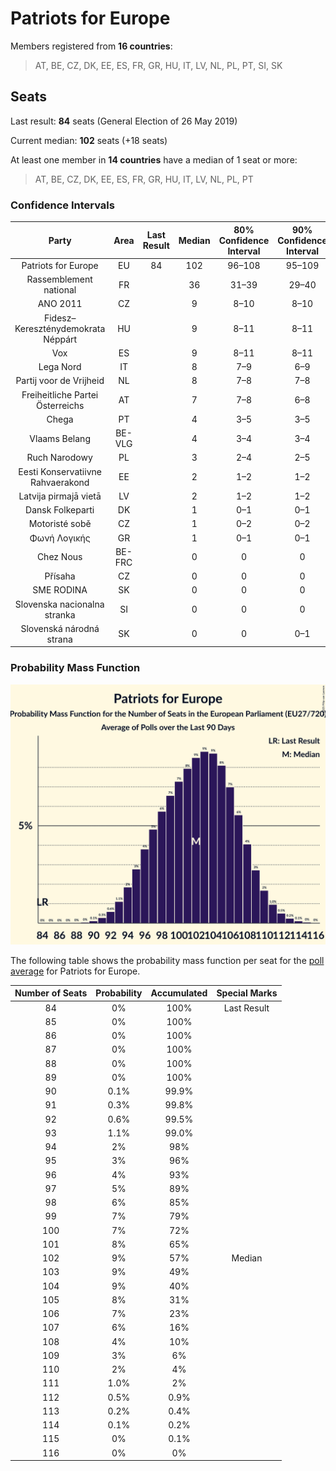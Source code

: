 # Patriots for Europe

Members registered from **16 countries**:

> AT, BE, CZ, DK, EE, ES, FR, GR, HU, IT, LV, NL, PL, PT, SI, SK

## Seats

Last result: **84** seats (General Election of 26 May 2019)

Current median: **102** seats (+18 seats)

At least one member in **14 countries** have a median of 1 seat or more:

> AT, BE, CZ, DK, EE, ES, FR, GR, HU, IT, LV, NL, PL, PT

### Confidence Intervals

| Party | Area | Last Result | Median | 80% Confidence Interval | 90% Confidence Interval | 95% Confidence Interval | 99% Confidence Interval |
|:-----:|:----:|:-----------:|:------:|:-----------------------:|:-----------------------:|:-----------------------:|:-----------------------:|
| Patriots for Europe | EU | 84 | 102 | 96–108 | 95–109 | 94–110 | 92–112 |
| Rassemblement national | FR | | 36 | 31–39 | 29–40 | 29–41 | 28–43 |
| ANO 2011 | CZ | | 9 | 8–10 | 8–10 | 7–11 | 7–11 |
| Fidesz–Kereszténydemokrata Néppárt | HU | | 9 | 8–11 | 8–11 | 8–11 | 7–12 |
| Vox | ES | | 9 | 8–11 | 8–11 | 8–11 | 8–12 |
| Lega Nord | IT | | 8 | 7–9 | 6–9 | 6–10 | 5–10 |
| Partij voor de Vrijheid | NL | | 8 | 7–8 | 7–8 | 7–8 | 6–9 |
| Freiheitliche Partei Österreichs | AT | | 7 | 7–8 | 6–8 | 6–8 | 6–9 |
| Chega | PT | | 4 | 3–5 | 3–5 | 3–5 | 3–6 |
| Vlaams Belang | BE-VLG | | 4 | 3–4 | 3–4 | 3–4 | 3–4 |
| Ruch Narodowy | PL | | 3 | 2–4 | 2–5 | 2–5 | 2–5 |
| Eesti Konservatiivne Rahvaerakond | EE | | 2 | 1–2 | 1–2 | 1–2 | 1–2 |
| Latvija pirmajā vietā | LV | | 2 | 1–2 | 1–2 | 1–2 | 1–2 |
| Dansk Folkeparti | DK | | 1 | 0–1 | 0–1 | 0–1 | 0–1 |
| Motoristé sobě | CZ | | 1 | 0–2 | 0–2 | 0–2 | 0–2 |
| Φωνή Λογικής | GR | | 1 | 0–1 | 0–1 | 0–1 | 0–1 |
| Chez Nous | BE-FRC | | 0 | 0 | 0 | 0 | 0 |
| Přísaha | CZ | | 0 | 0 | 0 | 0 | 0 |
| SME RODINA | SK | | 0 | 0 | 0 | 0 | 0 |
| Slovenska nacionalna stranka | SI | | 0 | 0 | 0 | 0 | 0 |
| Slovenská národná strana | SK | | 0 | 0 | 0–1 | 0–1 | 0–1 |

### Probability Mass Function

![Graph with seats probability mass function not yet produced](average-2025-04-30-seats-pmf-patriotsforeurope.png "Seats Probability Mass Function")

The following table shows the probability mass function per seat for the [poll average](average-2025-04-30.html) for Patriots for Europe.

| Number of Seats | Probability | Accumulated | Special Marks |
|:---------------:|:-----------:|:-----------:|:-------------:|
| 84 | 0% | 100% | Last Result |
| 85 | 0% | 100% |  |
| 86 | 0% | 100% |  |
| 87 | 0% | 100% |  |
| 88 | 0% | 100% |  |
| 89 | 0% | 100% |  |
| 90 | 0.1% | 99.9% |  |
| 91 | 0.3% | 99.8% |  |
| 92 | 0.6% | 99.5% |  |
| 93 | 1.1% | 99.0% |  |
| 94 | 2% | 98% |  |
| 95 | 3% | 96% |  |
| 96 | 4% | 93% |  |
| 97 | 5% | 89% |  |
| 98 | 6% | 85% |  |
| 99 | 7% | 79% |  |
| 100 | 7% | 72% |  |
| 101 | 8% | 65% |  |
| 102 | 9% | 57% | Median |
| 103 | 9% | 49% |  |
| 104 | 9% | 40% |  |
| 105 | 8% | 31% |  |
| 106 | 7% | 23% |  |
| 107 | 6% | 16% |  |
| 108 | 4% | 10% |  |
| 109 | 3% | 6% |  |
| 110 | 2% | 4% |  |
| 111 | 1.0% | 2% |  |
| 112 | 0.5% | 0.9% |  |
| 113 | 0.2% | 0.4% |  |
| 114 | 0.1% | 0.2% |  |
| 115 | 0% | 0.1% |  |
| 116 | 0% | 0% |  |


